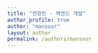 ```yaml
---
title: "전창민 - 백엔드 개발"
author_profile: true
author: "mansour"
layout: author
permalink: /authors/mansour
---
```

